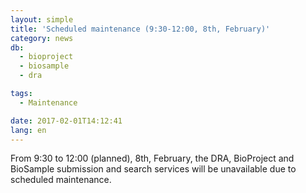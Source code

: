 ```yaml
---
layout: simple
title: 'Scheduled maintenance (9:30-12:00, 8th, February)'
category: news
db:
  - bioproject
  - biosample
  - dra

tags:
  - Maintenance

date: 2017-02-01T14:12:41
lang: en
---
```


<p>From 9:30 to 12:00 (planned), 8th, February, the DRA, BioProject and BioSample submission and search services will be unavailable due to scheduled maintenance.</p>
